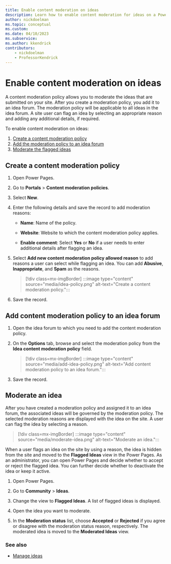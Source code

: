 ```yaml
---
title: Enable content moderation on ideas
description: Learn how to enable content moderation for ideas on a Power Pages site.
author: nickdoelman
ms.topic: conceptual
ms.custom: 
ms.date: 04/10/2023
ms.subservice: 
ms.author: kkendrick
contributors:
    - nickdoelman
    - ProfessorKendrick
---
```


# Enable content moderation on ideas

A content moderation policy allows you to moderate the ideas that are submitted on your site. After you create a moderation policy, you add it to an idea forum. The moderation policy will be applicable to all ideas in the idea forum. A site user can flag an idea by selecting an appropriate reason and adding any additional details, if required. 

To enable content moderation on ideas:

1.	[Create a content moderation policy](#create-a-content-moderation-policy)
2.	[Add the moderation policy to an idea forum](#add-content-moderation-policy-to-an-idea-forum)
3.	[Moderate the flagged ideas](#moderate-an-idea)

## Create a content moderation policy

1.	Open Power Pages.

2.	Go to **Portals** > **Content moderation policies**.

3.	Select **New**.

4.	Enter the following details and save the record to add moderation reasons:

    - **Name**: Name of the policy.

    - **Website**: Website to which the content moderation policy applies.

    - **Enable comment**: Select **Yes** or **No** if a user needs to enter additional details after flagging an idea.

5.	Select **Add new content moderation policy allowed reason** to add reasons a user can select while flagging an idea. You can add **Abusive**, **Inappropriate**, and **Spam** as the reasons.

    > [!div class=mx-imgBorder]
    > :::image type="content" source="media/idea-policy.png" alt-text="Create a content moderation policy.":::

6.	Save the record.

## Add content moderation policy to an idea forum

1.	Open the idea forum to which you need to add the content moderation policy.

2.	On the **Options** tab, browse and select the moderation policy from the **Idea content moderation policy** field.

    > [!div class=mx-imgBorder]
    > :::image type="content" source="media/add-idea-policy.png" alt-text="Add content moderation policy to an idea forum.":::

3.	Save the record.

## Moderate an idea

After you have created a moderation policy and assigned it to an idea forum, the associated ideas will be governed by the moderation policy. The selected moderation reasons are displayed with the idea on the site. A user can flag the idea by selecting a reason. 

> [!div class=mx-imgBorder]
> :::image type="content" source="media/moderate-idea.png" alt-text="Moderate an idea.":::

When a user flags an idea on the site by using a reason, the idea is hidden from the site and moved to the **Flagged Ideas** view in the Power Pages. As an administrator, you can open Power Pages and decide whether to accept or reject the flagged idea. You can further decide whether to deactivate the idea or keep it active.

1.	Open Power Pages.

2.	Go to **Community** > **Ideas**.

3.	Change the view to **Flagged Ideas**. A list of flagged ideas is displayed.

4.	Open the idea you want to moderate.

5.	In the **Moderation status** list, choose **Accepted** or **Rejected** if you agree or disagree with the moderation status reason, respectively. The moderated idea is moved to the **Moderated Ideas** view.

### See also

- [Manage ideas](crowdsource-ideas.md)
